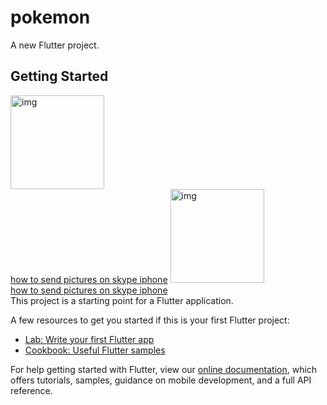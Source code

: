 # pokemon

A new Flutter project.

## Getting Started

<a href="https://ibb.co/F7rffjg"><img src="https://i.ibb.co/HgSMMkn/img.jpg" height='150px' alt="img" border="0"></a><br /><a target='_blank' href='https://imgbb.com/'>how to send pictures on skype iphone</a>
<a href="https://ibb.co/F7rffjg"><img src="https://i.ibb.co/HgSMMkn/img.jpg" height='150px' alt="img" border="0"></a><br /><a target='_blank' href='https://imgbb.com/'>how to send pictures on skype iphone</a><br />
This project is a starting point for a Flutter application.

A few resources to get you started if this is your first Flutter project:

- [Lab: Write your first Flutter app](https://flutter.dev/docs/get-started/codelab)
- [Cookbook: Useful Flutter samples](https://flutter.dev/docs/cookbook)

For help getting started with Flutter, view our
[online documentation](https://flutter.dev/docs), which offers tutorials,
samples, guidance on mobile development, and a full API reference.


